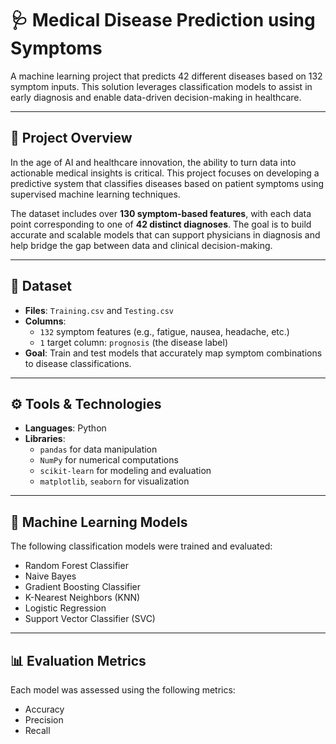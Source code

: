 # 🩺 Medical Disease Prediction using Symptoms

A machine learning project that predicts 42 different diseases based on 132 symptom inputs. This solution leverages classification models to assist in early diagnosis and enable data-driven decision-making in healthcare.

---

## 📌 Project Overview

In the age of AI and healthcare innovation, the ability to turn data into actionable medical insights is critical. This project focuses on developing a predictive system that classifies diseases based on patient symptoms using supervised machine learning techniques.

The dataset includes over **130 symptom-based features**, with each data point corresponding to one of **42 distinct diagnoses**. The goal is to build accurate and scalable models that can support physicians in diagnosis and help bridge the gap between data and clinical decision-making.

---

## 📁 Dataset

- **Files**: `Training.csv` and `Testing.csv`
- **Columns**:
  - `132` symptom features (e.g., fatigue, nausea, headache, etc.)
  - `1` target column: `prognosis` (the disease label)
- **Goal**: Train and test models that accurately map symptom combinations to disease classifications.

---

## ⚙️ Tools & Technologies

- **Languages**: Python
- **Libraries**:
  - `pandas` for data manipulation
  - `NumPy` for numerical computations
  - `scikit-learn` for modeling and evaluation
  - `matplotlib`, `seaborn` for visualization

---

## 🧠 Machine Learning Models

The following classification models were trained and evaluated:

- Random Forest Classifier
- Naive Bayes
- Gradient Boosting Classifier
- K-Nearest Neighbors (KNN)
- Logistic Regression
- Support Vector Classifier (SVC)

---

## 📊 Evaluation Metrics

Each model was assessed using the following metrics:

- Accuracy
- Precision
- Recall
